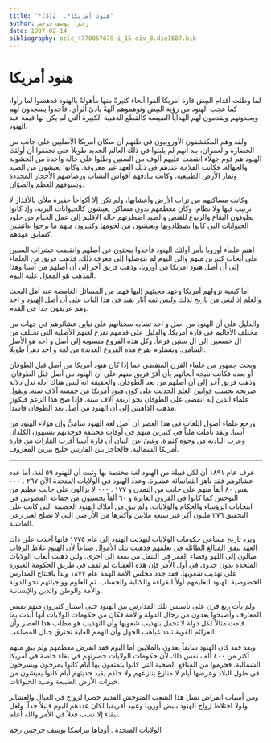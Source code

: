 ```yaml
---
title: "*هنود أمريكا*.  2(3)"
author: زخم, يوسف جرجس
date: 1907-02-14
bibliography: oclc_4770057679-i_15-div_8.d1e1687.bib
---
```




#  هنود أمريكا 


 لما وطئت أقدام البيض قارة أمريكا ألفوا أنحاء كثيرةً منها مأهولةً بالهنود فدهشوا لما رأوا، كما عجب الهنود من رؤية البيض وتوهموهم آلهةً بادئ الرأي. فأخذوا يسجدون لهم ويعبدونهم ويقدمون لهم الهدايا النفيسة كالقطع الذهبية الكبيرة التي لم يكن لها قيمة عند الهنود. 

 ولقد وهم المكتشفون الأوروبيون في ظنهم أن سكان أمريكا الأصليين على جانب من الحضارة والعمران، بيد أنهم لم يلبثوا في ذلك العالم الجديد طويلاً حتى تحققوا أن أولئك الهنود هم قوم جهلاء انقضت عليهم ألوف من السنين وظلوا على حالة واحدة من الخشونة والجهالة. فكانت الفلاحة عندهم في ذلك العهد غير معروفة. وكانوا يعيشون من الصيد وثمار الأرض الطبيعية. وكانت بنادقهم أقواس النشاب ورصاصهم الأحجار المحددة وسيوفهم العظم والصوّان. 

 وكانت مساكنهم من تراب الأرض وأعشابها، ولم تكن إلا أكواخاً حقيرة ملأى بالأقذار لا ترتيب فيها ولا نظام، وكان معظمهم بدون مساكن يعيشون كالحيوانات البرية، وإذ كانوا يطوفون البقاع والربوع للقنص والصيد اضطرتهم حالة الإقليم إلى عمل الخيام من جلود الحيوانات التي كانوا يصطادونها ويعيشون من لحومها وكثيرون منهم ما برحوا عائشين كسابق عهدهم. 

 اهتم علماء أوروبا بأمر أولئك الهنود فأخذوا يبحثون عن أصلهم وانقضت عشرات السنين على أبحاث كثيرين منهم وإلى اليوم لم يتوصلوا إلى معرفة ذلك. فذهب فريق من العلماء إلى أن أصل هنود أمريكا من أوروبا، وذهب فريق آخر إلى أن أصلهم من آسيا وهذا المذهب هو المعوّل عليه اليوم. 

 أما كيفية نزولهم أمريكا وعهد مجيئهم إليها فهما من المسائل الغامضة عند أهل   البحث والعلم إذ ليس من تاريخ لذلك وليس ثمة آثار تفيد في هذا الباب على أن أصل الهنود و  احد  وهم عريقون جداً في القدم. 

 والدليل على أن الهنود من أصل و  احد  تشابه سحناتهم على تباين عشائرهم في جهات من مختلف الأقاليم في قارة أمريكا. والدليل على قدمهم تفرع لغتهم الأصلية التي تختلف من ال  خمسين  إلى ال  ستين  فرعاً. وكل هذه الفروع منسوبة إلى أصل و  احد  هو الأصل السامي.   ويستلزم تفرع هذه الفروع العديدة من لغة و  احد  دهراً طويلاً. 

 وبحث جمهور من علماء القرن المنقضي عما إذا كان هنود أمريكا من أصل قبل الطوفان أو بعده فكانت نتيجة أبحاثهم بأن أقرّ فريق منهم على أن الهنود من أصل قبل الطوفان. وذهب فريق آخر إلى أن أصلهم من بعد الطوفان. والحقيقة أنه ليس هناك أدلة تدل دلالة صريحة بحسب قوانين العلم الحديث على كون هنود أمريكا من  خمسة آلاف  سنة. ويقول علماء الدين إنه انقضى على الطوفان نحو  أربعة آلاف  سنة. فإذا صح هذا الزعم فيكون مذهب الذاهبين إلى أن الهنود من أصل بعد الطوفان فاسداً. 

 ورجع علماء أصول اللغات في هذا العصر أن أصل لغة الهنود ساميٌّ وإن هؤلاء الهنود من آسيا. ولقد تأملت ملياً في كثيرين منهم في أوقات مختلفة فوجدتهم يشبهون الكلدان وعرب البادية من وجوه كثيرة. وغنيّ عن البيان أن قارة آسيا أقرب القارات من قارة أمريكا الشمالية. فالحاجز بين القارتين خليج بيرين المعروف. 

 * * * 

 عرف عام  ١٨٩١  أن لكل قبيلة من الهنود لغة مختصة بها وثبت أن للهنود  ٥٩  لغة. أما عدد عشائرهم فقد ناهز الثمانمائة عشيرة. وعدد الهنود في الولايات المتحدة الآن  ٢٦٧  .  ٠٠٠  نفس  ٨٠  ألفاً منهم على جانب من التمدن و  ١٧٧  .  ٠٠٠  لا يزالون   على جانب عظيم من التوحش كما كانوا في القرون الغابرة و  ٦٠  ألفاً يحسبون من جماعة المصوتين في انتخابات الرؤساء والحكام والولايات. ولم يبق من أملاك الهنود الخصيبة التي كانت على التحقيق  ٢٧٦  مليون آكر غير  سبعة  ملايين وأكثرها من الأراضي التي لا تصلح لغير رعي الماشية. 

 ويرد تاريخ مساعي حكومات الولايات لتهذيب الهنود إلى عام  ١٧٧٥  فإنها أخذت على ذاك العهد تنفق المبالغ الطائلة في تعلمهم فذهبت تلك الأموال ضياعاً لأن الهنود غلاظ الرقاب ميالون إلى اللهو وقضاء العمر في التنقل من بقعة إلى أخرى. ولئن ذهبت أتعاب الولايات المتحدة بدون جدوى في أول الأمر فإن هذه العقبات لم تقف في طريق الحكومة الغيورة على تهذيب شعوبها. فقد جدد مجلس الأمة الهمة عام  ١٨٧٧  وبدأ بافتتاح المدارس الخصوصية للهنود لتعليمهم أولاً القراءة والكتابة والحساب. ثم العلوم وواجباتهم نحو الدولة   والأمة والوطن والدين والإنسانية. 

 ولم يأت ربع قرن على تأسيس تلك المدارس بين الهنود حتى استنار كثيرون منهم بقبس المعارف وأصبحوا يعدون من رجال الدولة والأمة فكان من حكومات الولايات أنها أبدت بما قامت مثالاً لكل دولة لا تحفل بتهذيب شعوبها وأن التهذيب هو مطلب هذا العصر وأن العزائم القوية تبدد غياهب الجهل وأن الهمم العلية تخترق جبال المصاعب. 

 وبعد فقد كان الهنود سابقاً يعدون بالملايين أما اليوم فقد انقرض معظمهم ولم يبق منهم أكثر من  ٤٠٠  ألف  نفس ذلك لأن حكومات الولايات حصرتهم في بقاء خاصة في أمريكا الشمالية. فحرموا من المنافع الصحية التي كانوا يتمتعون بها أيام كانوا يمرحون ويسرحون في طول البلاد وعرضها أيام لا منازع ينازعهم ولا حاكم يقيد حديثهم أيام كانوا يعيشون من خيرات الأرض الطبيعة وصيد الحيوانات. 

 ومن أسباب انقراض نسل هذا الشعب المتوحش القديم حصرا لزواج في العيال   والعشائر ولولا اختلاط زواج الهنود ببيض أوروبا وعبيد أفريقيا لكان عددهم اليوم قليلاً جداً. ولعل لبقاء إلا نسب فعلاً في الأمر والله أعلم. 

 الولايات المتحدة  .  أوماها  نبراسكا  يوسف  جرجس  زخم 
